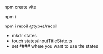 npm create vite

npm i

npm i recoil @types/recoil

- mkdir states
- touch states/inputTitleState.ts
- set ##<RecoilRoot>## where you want to use the states

